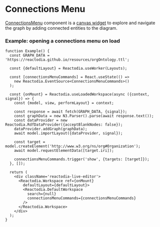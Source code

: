 # Connections Menu

[ConnectionsMenu](/docs/api/workspace/functions/ConnectionsMenu) component is a [canvas widget](/docs/components/canvas.md) to explore and navigate the graph by adding connected entities to the diagram.

### Example: opening a connections menu on load

```tsx live
function Example() {
  const GRAPH_DATA = 'https://reactodia.github.io/resources/orgOntology.ttl';

  const {defaultLayout} = Reactodia.useWorker(Layouts);

  const [connectionsMenuCommands] = React.useState(() =>
    new Reactodia.EventSource<ConnectionsMenuCommands>()
  );

  const {onMount} = Reactodia.useLoadedWorkspace(async ({context, signal}) => {
    const {model, view, performLayout} = context;

    const response = await fetch(GRAPH_DATA, {signal});
    const graphData = new N3.Parser().parse(await response.text());
    const dataProvider = new Reactodia.RdfDataProvider({acceptBlankNodes: false});
    dataProvider.addGraph(graphData);
    await model.importLayout({dataProvider, signal});

    const target = model.createElement('http://www.w3.org/ns/org#Organization');
    await model.requestElementData([target.iri]);

    connectionsMenuCommands.trigger('show', {targets: [target]});
  }, []);

  return (
    <div className='reactodia-live-editor'>
      <Reactodia.Workspace ref={onMount}
        defaultLayout={defaultLayout}>
        <Reactodia.DefaultWorkspace
          search={null}
          connectionsMenuCommands={connectionsMenuCommands}
        />
      </Reactodia.Workspace>
    </div>
  );
}
```
